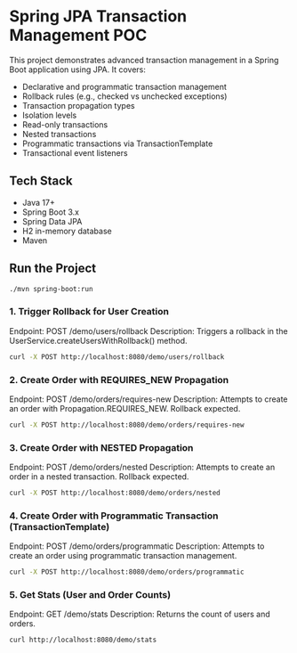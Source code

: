 # Spring JPA Transaction Management POC

This project demonstrates advanced transaction management in a Spring Boot application using JPA. It covers:

* Declarative and programmatic transaction management
* Rollback rules (e.g., checked vs unchecked exceptions)
* Transaction propagation types 
* Isolation levels 
* Read-only transactions 
* Nested transactions 
* Programmatic transactions via TransactionTemplate 
* Transactional event listeners

## Tech Stack
* Java 17+ 
* Spring Boot 3.x 
* Spring Data JPA 
* H2 in-memory database 
* Maven

## Run the Project
```bash
./mvn spring-boot:run
```

### 1. Trigger Rollback for User Creation
Endpoint: POST /demo/users/rollback
Description: Triggers a rollback in the UserService.createUsersWithRollback() method.

```bash
curl -X POST http://localhost:8080/demo/users/rollback
```
 
### 2. Create Order with REQUIRES_NEW Propagation
Endpoint: POST /demo/orders/requires-new
Description: Attempts to create an order with Propagation.REQUIRES_NEW. Rollback expected.

```bash
curl -X POST http://localhost:8080/demo/orders/requires-new
```

### 3. Create Order with NESTED Propagation
Endpoint: POST /demo/orders/nested
Description: Attempts to create an order in a nested transaction. Rollback expected.

```bash
curl -X POST http://localhost:8080/demo/orders/nested
```

### 4. Create Order with Programmatic Transaction (TransactionTemplate)
Endpoint: POST /demo/orders/programmatic
Description: Attempts to create an order using programmatic transaction management.

```bash
curl -X POST http://localhost:8080/demo/orders/programmatic
```

### 5. Get Stats (User and Order Counts)
Endpoint: GET /demo/stats
Description: Returns the count of users and orders.

```bash
curl http://localhost:8080/demo/stats
```
